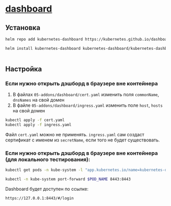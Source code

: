 # [dashboard](https://github.com/kubernetes/dashboard)

## Установка

```bash
helm repo add kubernetes-dashboard https://kubernetes.github.io/dashboard/

helm install kubernetes-dashboard kubernetes-dashboard/kubernetes-dashboard --namespace kube-system \
                                                                            --set nodeSelector."kubernetes\.io/hostname"=${название_мастер_ноды}
```

## Настройка

### Если нужно открыть дэшборд в браузере вне контейнера

1. В файлах `05-addons/dashboard/cert.yaml` изменить поля `commonName`, `dnsNames` на свой домен
2. В файле `05-addons/dashboard/ingress.yaml` изменить поле `host`, `hosts` на свой домен

```bash
kubectl apply -f cert.yaml
kubectl apply -f ingress.yaml
```

Файл `cert.yaml` можно не применять. `ingress.yaml` сам создаст сертификат с именем из `secretName`, если того не будет существовать.

### Если нужно открыть дэшборд в браузере вне контейнера (для локального тестирования):

```bash
kubectl get pods -n kube-system -l "app.kubernetes.io/name=kubernetes-dashboard,app.kubernetes.io/instance=kubernetes-dashboard" -o jsonpath="{.items[0].metadata.name}"

kubectl -n kube-system port-forward $POD_NAME 8443:8443
```

Dashboard будет доступен по ссылке:

`https://127.0.0.1:8443/#/login`
